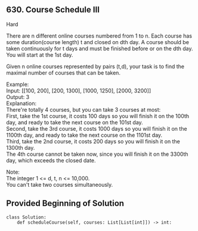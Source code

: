 
## 630. Course Schedule III

Hard

There are n different online courses numbered from 1 to n. Each course has some duration(course length) t and closed on dth day. A course should be taken continuously for t days and must be finished before or on the dth day. You will start at the 1st day.

Given n online courses represented by pairs (t,d), your task is to find the maximal number of courses that can be taken.

Example:  
Input: [[100, 200], [200, 1300], [1000, 1250], [2000, 3200]]  
Output: 3  
Explanation:  
There're totally 4 courses, but you can take 3 courses at most:  
First, take the 1st course, it costs 100 days so you will finish it on the 100th day, and ready to take the next course on the 101st day.  
Second, take the 3rd course, it costs 1000 days so you will finish it on the 1100th day, and ready to take the next course on the 1101st day.  
Third, take the 2nd course, it costs 200 days so you will finish it on the 1300th day.  
The 4th course cannot be taken now, since you will finish it on the 3300th day, which exceeds the closed date.  

Note:  
The integer 1 <= d, t, n <= 10,000.  
You can't take two courses simultaneously.  



## Provided Beginning of Solution

```
class Solution:
    def scheduleCourse(self, courses: List[List[int]]) -> int:
```

